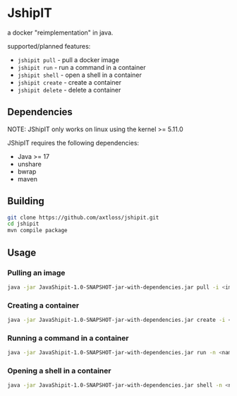 # JshipIT

a docker "reimplementation" in java.

supported/planned features:
- `jshipit pull` - pull a docker image
- `jshipit run` - run a command in a container
- `jshipit shell` - open a shell in a container
- `jshipit create` - create a container
- `jshipit delete` - delete a container


## Dependencies
NOTE: JShipIT only works on linux using the kernel >= 5.11.0

JShipIT requires the following dependencies:
- Java >= 17
- unshare
- bwrap
- maven

## Building
```bash
git clone https://github.com/axtloss/jshipit.git
cd jshipit
mvn compile package
```

## Usage

### Pulling an image
```bash
java -jar JavaShipit-1.0-SNAPSHOT-jar-with-dependencies.jar pull -i <image>
```

### Creating a container
```bash
java -jar JavaShipit-1.0-SNAPSHOT-jar-with-dependencies.jar create -i <image> -n <name>
```

### Running a command in a container
```bash
java -jar JavaShipit-1.0-SNAPSHOT-jar-with-dependencies.jar run -n <name> -c <command>
```

### Opening a shell in a container
```bash
java -jar JavaShipit-1.0-SNAPSHOT-jar-with-dependencies.jar shell -n <name>
```